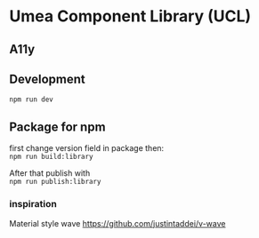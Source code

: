 # Umea Component Library (UCL)

## A11y

## Development

`npm run dev`


## Package for npm  
first change version field in package then:  
`npm run build:library`

After that publish with  
`npm run publish:library`

### inspiration 
Material style wave https://github.com/justintaddei/v-wave